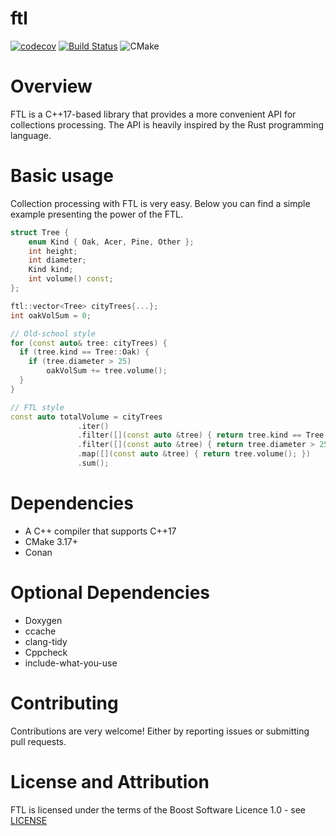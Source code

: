 # ftl

[![codecov](https://codecov.io/gh/ftlorg/ftl/branch/master/graph/badge.svg)](https://codecov.io/gh/ftlorg/ftl)
[![Build Status](https://travis-ci.com/ftlorg/ftl.svg?branch=master)](https://travis-ci.com/github/ftlorg/ftl)
![CMake](https://github.com/ftlorg/ftl/workflows/CMake/badge.svg)

# Overview
FTL is a C++17-based library that provides a more convenient API for collections processing. The API is heavily inspired by the Rust programming language.

# Basic usage
Collection processing with FTL is very easy. Below you can find a simple example presenting the power of the FTL.

```cpp
struct Tree { 
    enum Kind { Oak, Acer, Pine, Other };
    int height;
    int diameter;
    Kind kind;
    int volume() const;
};

ftl::vector<Tree> cityTrees{...};
int oakVolSum = 0;

// Old-school style
for (const auto& tree: cityTrees) {
  if (tree.kind == Tree::Oak) {
    if (tree.diameter > 25) 
        oakVolSum += tree.volume();
  }
}

// FTL style
const auto totalVolume = cityTrees
               .iter()
               .filter([](const auto &tree) { return tree.kind == Tree::Oak; })
               .filter([](const auto &tree) { return tree.diameter > 25; })
               .map([](const auto &tree) { return tree.volume(); })
               .sum();
```

# Dependencies

- A C++ compiler that supports C++17
- CMake 3.17+
- Conan

# Optional Dependencies

- Doxygen
- ccache
- clang-tidy
- Cppcheck
- include-what-you-use


# Contributing
Contributions are very welcome! Either by reporting issues or submitting pull requests.

# License and Attribution
FTL is licensed under the terms of the Boost Software Licence 1.0 - see [LICENSE](./LICENSE)
